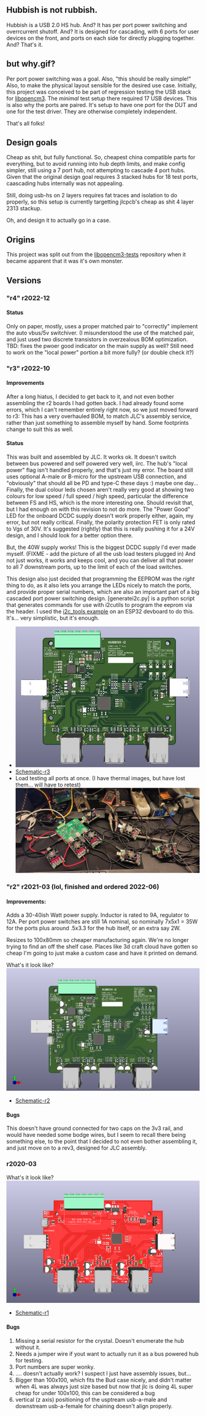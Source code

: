 ## Hubbish is not rubbish.

Hubbish is a USB 2.0 HS hub.  And?  It has per port power switching and overrcurrent shutoff.
And? It is designed for cascading, with 6 ports for user devices on the front, and ports
on each side for directly plugging together.  And? That's it.

## but why.gif?

Per port power switching was a goal.  Also, "this should be really simple!"
Also, to make the physical layout sensible for the desired use case.  Initially, this
project was conceived to be part of regression testing the USB stack for
[libopencm3](http://www.libopencm3.org).  The _minimal_ test setup there required 17
USB devices.  This is also why the ports are paired.  It's setup to have one port
for the DUT and one for the test driver.  They are otherwise completely independent.

That's all folks!

## Design goals
Cheap as shit, but fully functional. So, cheapest china compatible parts for everything,
but to avoid running into hub depth limits, and make config simpler, still using a
7 port hub, not attempting to cascade 4 port hubs.  Given that the original design goal requires
3 stacked hubs for 18 test ports, caascading hubs internally was not appealing.

Still, doing usb-hs on 2 layers requires fat traces and isolation to do properly, so this
setup is currently targetting jlcpcb's cheap as shit 4 layer 2313 stackup.

Oh, and design it to actually go in a case.

## Origins
This project was split out from the [libopencm3-tests](http://github.com/karlp/libopencm3-tests)
repository when it became apparent that it was it's own monster.


## Versions
### "r4" r2022-12
#### Status
Only on paper, mostly, uses a proper matched pair to "correctly" implement the auto vbus/5v switchiver. (I misunderstood the use of the matched pair, and just used two discrete transistors in overzealous BOM optimization.
TBD: fixes the pwoer good indicator on the main supply as well?
Still need to work on the "local power" portion a bit more fully? (or double check it?)

### "r3" r2022-10
#### Improvements
After a long hiatus, I decided to get back to it, and not even bother assembling the r2 boards I had gotten back.  I had already found some errors, which I can't remember entirely right now, so we just moved forward to r3:
This has a very overhauled BOM, to match JLC's assembly service, rather than just something to assemble myself by hand.
Some footprints change to suit this as well.


#### Status
This was built and assembled by JLC.  It works ok. It doesn't switch between bus powered and self powered very well, iirc.  The hub's "local power" flag isn't handled properly, and that's just my error.  The board still uses optional A-male or B-micro for the upstream USB connection, and "obviously" that should all be PD and type-C these days :)  maybe one day...
Finally, the dual colour leds chosen aren't really very good at showing two colours for low speed / full speed / high speed, particular the difference between FS and HS, which is the more interesting one.  Should revisit that, but I had enough on with this revision to not do more. The "Power Good" LED for the onboard DCDC supply doesn't work properly either, again, my error,  but not really critical.  Finally, the polarity protection FET is only rated to Vgs of 30V.  It's suggested (rightly) that this is really pushing it for a 24V design, and I should look for a better option there.

But, the 40W supply works! This is the biggest DCDC supply I'd ever made myself. (FIXME - add the picture of all the usb load testers plugged in) And not just works, it works and keeps cool, and you can deliver all that power to all 7 downstream ports, up to the limit of each of the load switches.

This design also just decided that programming the EEPROM was the _right_ thing to do, as it also lets you arrange the LEDs nicely to match the ports, and provide proper serial numbers, which are also an important part of a big cascaded port power switching design. [generatei2c.py] is a python script that generates commands for use with i2cutils to program the eeprom via the header.  I used the [i2c_tools example](https://github.com/espressif/esp-idf/tree/master/examples/peripherals/i2c/i2c_tools) on an ESP32 devboard to do this.  It's... very simplistic, but it's enough.

* ![r2022-10 board view](r2022-10/hubbish-rev3-2022-10-pcb.jpg)
* [Schematic-r3](r2022-10/hubbish-rev3-2022-10.pdf)
* Load testing all ports at once.  (I have thermal images, but have lost them... will have to retest)
![r2022-10-load-testing-view](r2022-10/hubbish-rev3-testing-usb-loads-IMG_20221225_201715.jpg)


### "r2" r2021-03  (lol, finished and ordered 2022-06)
#### Improvements:
Adds a 30-40ish Watt power supply.  Inductor is rated to 9A, regulator to 12A. Per port power switches are
still 1A nominal, so nominally 7x5x1 = 35W for the ports plus around .5x3.3 for the hub itself, or an extra say 2W.

Resizes to 100x80mm so cheaper manufacturing again.  We're no longer trying to find an off the shelf case.
Places like 3d craft cloud have gotten so cheap I'm going to just make a custom case and have it printed on demand.

What's it look like?
![r2022-06 board view](r2021-02/hubbish-rev2-202206-round.png)

* [Schematic-r2](r2021-02/hubbish-rev2.pdf)

#### Bugs
This doesn't have ground connected for two caps on the 3v3 rail, and would have needed some bodge wires, but I seem to recall there being something else, to the point that I decided to not even bother assembling it, and just move on to a rev3, designed for JLC assembly.


### r2020-03
What's it look like?
![r1 board view](r2020-03/hubbish-r1.png)
* [Schematic-r1](r2020-03/usb-test-harness.pdf)


#### Bugs

1. Missing a serial resistor for the crystal.  Doesn't enumerate the hub without it.
1. Needs a jumper wire if yout want to actually run it as a bus powered hub for testing.
1. Port numbers are super wonky.
1. .... doesn't actually work?  I suspect I just have assembly issues, but...
1. Bigger than 100x100, which fits the Bud case nicely, and didn't matter when 4L was always just size based
   but now that jlc is doing 4L super cheap for under 100x100, this can be considered a bug
1. vertical (z axis) positioning of the usptream usb-a-male and downstream usb-a-female for chaining doesn't
   align properly.


